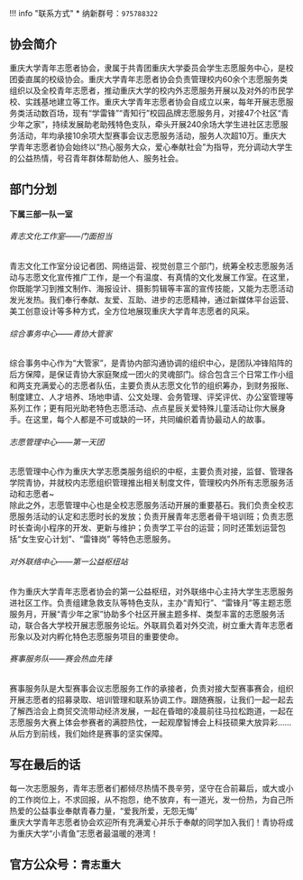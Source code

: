!!! info "联系方式"
    * 纳新群号：`975788322`

## 协会简介
重庆大学青年志愿者协会，隶属于共青团重庆大学委员会学生志愿服务中心，是校团委直属的校级协会。重庆大学青年志愿者协会负责管理校内60余个志愿服务类组织以及全校青年志愿者，推动重庆大学的校内外志愿服务开展以及对外的市民学校、实践基地建立等工作。重庆大学青年志愿者协会自成立以来，每年开展志愿服务类活动数百场，现有“学雷锋”“青知行”校园品牌志愿服务月，对接47个社区“青少年之家”，持续发展助老助残特色支队，牵头开展240余场大学生进社区志愿服务活动，年均承接10余项大型赛事会议志愿服务活动，服务人次超10万。重庆大学青年志愿者协会始终以“热心服务大众，爱心奉献社会”为指导，充分调动大学生的公益热情，号召青年群体帮助他人、服务社会。

## 部门分划
#### 下属三部一队一室
###### 青志文化工作室——门面担当
青志文化工作室分设记者团、网络运营、视觉创意三个部门，统筹全校志愿服务活动与志愿文化宣传推广工作，是一个有温度、有真情的文化发展工作室。在这里，你既能学习到推文制作、海报设计、摄影剪辑等丰富的宣传技能，又能为志愿活动发光发热。我们奉行奉献、友爱、互助、进步的志愿精神，通过新媒体平台运营、美工创意设计等多种方式，全方位地展现重庆大学青年志愿者的风采。
###### 综合事务中心——青协大管家
综合事务中心作为“大管家”，是青协内部沟通协调的组织中心，是团队冲锋陷阵的后方保障，是保证青协大家庭聚成一团火的灵魂部门。综合包含三个日常工作小组和两支充满爱心的志愿者队伍，主要负责从志愿文化节的组织筹办，到财务报账、制度建立、人才培养、场地申请、公文处理、会务管理、评奖评优、办公室管理等系列工作；更有阳光助老特色志愿活动、点点星辰关爱特殊儿童活动让你大展身手。在这里，每个人都是不可或缺的一环，共同编织着青协最动人的故事。
###### 志愿管理中心——第一天团
志愿管理中心作为重庆大学志愿类服务组织的中枢，主要负责对接，监督、管理各学院青协，并就校内志愿组织管理推出相关制度文件，管理校内外所有志愿服务活动和志愿者~  
除此之外，志愿管理中心也是全校志愿服务活动开展的重要基石。我们负责全校志愿服务活动的认定和志愿时长的发放；负责开展青年志愿者骨干培训班；负责志愿时长查询小程序的开发、更新与维护；负责学工平台的运营；同时还策划运营包括“女生安心计划”、“雷锋岗” 等特色志愿服务。  
###### 对外联络中心——第一公益枢纽站
作为重庆大学青年志愿者协会的第一公益枢纽，对外联络中心主持大学生志愿服务进社区工作。负责组建急救支队等特色支队，主办“青知行”、“雷锋月”等主题志愿服务月，开展“青少年之家”协助多个社区开展主题多样、类型丰富的志愿服务活动，联合各大学校开展志愿服务论坛。外联肩负着对外交流，树立重大青年志愿者形象以及对内孵化特色志愿服务项目的重要使命。
###### 赛事服务队——赛会热血先锋
赛事服务队是大型赛事会议志愿服务工作的承接者，负责对接大型赛事赛会，组织开展志愿者的招募录取、培训管理和联系协调工作。跟随赛服，让我们一起一起去了解西洽会上商贸交流带动经济发展，一起在昏暗的凌晨前往马拉松跑道，一起在志愿服务大赛上体会参赛者的满腔热忱，一起观摩智博会上科技硕果大放异彩……从后方到前线，我们始终是赛事的坚实保障。

## 写在最后的话
每一次志愿服务，青年志愿者们都倾尽热情不畏辛劳，坚守在合前幕后，或大或小的工作岗位上，不求回报，从不抱怨，绝不放弃，有一道光，发一份热，为自己所热爱的公益事业奉献青春力量，“爱我所爱，无怨无悔〞  
重庆大学青年志愿者协会欢迎所有充满爱心并乐于奉献的同学加入我们！青协将成为重庆大学“小青鱼”志愿者最温暖的港湾！  
## 官方公众号：`青志重大`